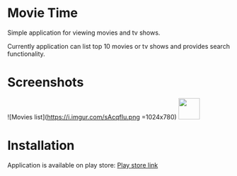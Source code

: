 # Movie Time
Simple application for viewing movies and tv shows.

Currently application can list top 10 movies or tv shows and provides search functionality.


# Screenshots

![Movies list](https://i.imgur.com/sAcqfIu.png =1024x780)
<img src="https://i.imgur.com/sAcqfIu.png" width="48">

# Installation
Application is available on play store:
[Play store link](https://play.google.com/store/apps/details?id=com.bojandolic.movietime)
